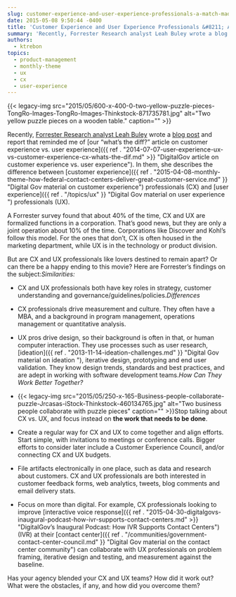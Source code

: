```yaml
---
slug: customer-experience-and-user-experience-professionals-a-match-made-in-heaven
date: 2015-05-08 9:50:44 -0400
title: 'Customer Experience and User Experience Professionals &#8211; A Match Made in Heaven!'
summary: 'Recently, Forrester Research analyst Leah Buley wrote a blog post and report that reminded me of our &#8220;what&#8217;s the diff?&#8221; article on customer experience vs. user experience. In them, she describes the difference between customer experience professionals (CX) and user experience professionals (UX). A Forrester survey found that about 40% of the time, CX and UX are'
authors:
  - ktrebon
topics:
  - product-management
  - monthly-theme
  - ux
  - cx
  - user-experience
---
```


{{< legacy-img src="2015/05/600-x-400-0-two-yellow-puzzle-pieces-TongRo-Images-TongRo-Images-Thinkstock-871735781.jpg" alt="Two yellow puzzle pieces on a wooden table." caption="" >}} 

Recently, [Forrester Research analyst Leah Buley](https://www.forrester.com/leah-buley "Link to Forrester research and bio Leah Buley ") wrote a [blog post](http://blogs.forrester.com/leah_buley/15-04-24-whats_in_a_name_between_cx_and_ux_a_lot "Link to Leah Buley Forrester Blog Post") and report that reminded me of [our &#8220;what&#8217;s the diff?&#8221; article on customer experience vs. user experience]({{ ref . "2014-07-07-user-experience-ux-vs-customer-experience-cx-whats-the-dif.md" >}} "DigitalGov article on customer experience vs. user experience"). In them, she describes the difference between [customer experience]({{ ref . "2015-04-08-monthly-theme-how-federal-contact-centers-deliver-great-customer-service.md" }} "Digital Gov material on customer experience") professionals (CX) and [user experience]({{ ref . "/topics/ux" }} "Digital Gov material on user experience ") professionals (UX).

A Forrester survey found that about 40% of the time, CX and UX are formalized functions in a corporation. That&#8217;s good news, but they are only a joint operation about 10% of the time. Corporations like Discover and Kohl&#8217;s follow this model. For the ones that don&#8217;t, CX is often housed in the marketing department, while UX is in the technology or product division.

But are CX and UX professionals like lovers destined to remain apart? Or can there be a happy ending to this movie? Here are Forrester&#8217;s findings on the subject:_Similarities:_

  * CX and UX professionals both have key roles in strategy, customer understanding and governance/guidelines/policies._Differences_

  * CX professionals drive measurement and culture. They often have a MBA, and a background in program management, operations management or quantitative analysis.
  * UX pros drive design, so their background is often in that, or human computer interaction. They use processes such as user research, [ideation]({{ ref . "2013-11-14-ideation-challenges.md" }} "Digital Gov material on ideation "), iterative design, prototyping and end user validation. They know design trends, standards and best practices, and are adept in working with software development teams._How Can They Work Better Together?_

  * {{< legacy-img src="2015/05/250-x-165-Business-people-collaborate-puzzle-Jrcasas-iStock-Thinkstock-460134765.jpg" alt="Two business people collaborate with puzzle pieces" caption="" >}}Stop talking about CX vs. UX, and focus instead on **the work that needs to be done**.
  * Create a regular way for CX and UX to come together and align efforts. Start simple, with invitations to meetings or conference calls. Bigger efforts to consider later include a Customer Experience Council, and/or connecting CX and UX budgets.
  * File artifacts electronically in one place, such as data and research about customers. CX and UX professionals are both interested in customer feedback forms, web analytics, tweets, blog comments and email delivery stats.
  * Focus on more than digital. For example, CX professionals looking to improve [interactive voice response]({{ ref . "2015-04-30-digitalgovs-inaugural-podcast-how-ivr-supports-contact-centers.md" >}} "DigitalGov’s Inaugural Podcast: How IVR Supports Contact Centers") (IVR) at their [contact center]({{ ref . "/communities/government-contact-center-council.md" }} "Digital Gov material on the contact center community") can collaborate with UX professionals on problem framing, iterative design and testing, and measurement against the baseline.

Has your agency blended your CX and UX teams? How did it work out? What were the obstacles, if any, and how did you overcome them?